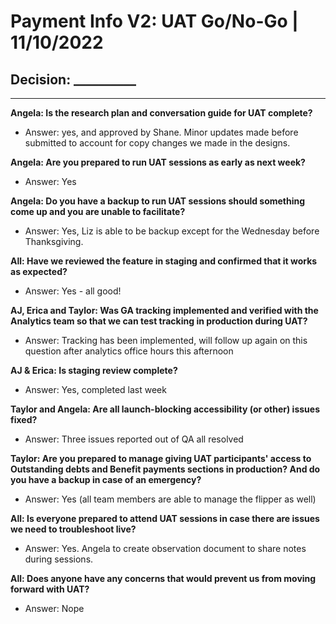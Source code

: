 # Payment Info V2: UAT Go/No-Go | 11/10/2022 

## Decision: __________

---

**Angela: Is the research plan and conversation guide for UAT complete?**
- Answer: yes, and approved by Shane. Minor updates made before submitted to account for copy changes we made in the designs.

**Angela: Are you prepared to run UAT sessions as early as next week?**
- Answer: Yes

**Angela: Do you have a backup to run UAT sessions should something come up and you are unable to facilitate?**
- Answer: Yes, Liz is able to be backup except for the Wednesday before Thanksgiving.

**All: Have we reviewed the feature in staging and confirmed that it works as expected?**
- Answer: Yes - all good!

**AJ, Erica and Taylor: Was GA tracking implemented and verified with the Analytics team so that we can test tracking in production during UAT?**
- Answer: Tracking has been implemented, will follow up again on this question after analytics office hours this afternoon

**AJ & Erica: Is staging review complete?**
- Answer: Yes, completed last week

**Taylor and Angela: Are all launch-blocking accessibility (or other) issues fixed?**
- Answer: Three issues reported out of QA all resolved

**Taylor: Are you prepared to manage giving UAT participants' access to Outstanding debts and Benefit payments sections in production? And do you have a backup in case of an emergency?**
- Answer: Yes (all team members are able to manage the flipper as well)

**All: Is everyone prepared to attend UAT sessions in case there are issues we need to troubleshoot live?**
- Answer: Yes. Angela to create observation document to share notes during sessions.

**All: Does anyone have any concerns that would prevent us from moving forward with UAT?**
- Answer: Nope 
